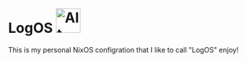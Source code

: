 # LogOS <img src="https://github.com/Logan-Roelofs/LogOS/blob/main/config/ags/assets/axe.svg" alt="Alt text" width="50">

This is my personal NixOS configration that I like to call "LogOS" enjoy!

